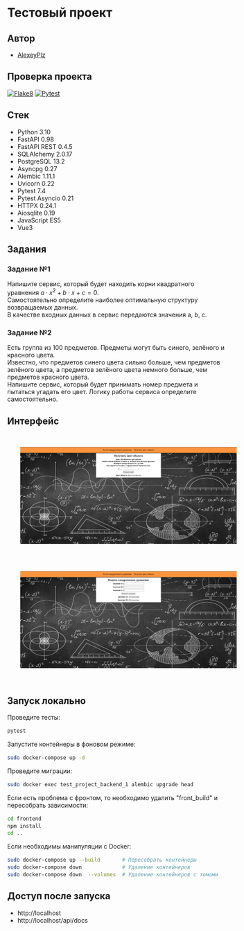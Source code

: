 # Тестовый проект
## Автор
- [AlexeyPlz](https://github.com/AlexeyPlz)
## Проверка проекта
[![Flake8](https://github.com/AlexeyPlz/Test_Energo/actions/workflows/codestyle.yml/badge.svg?event=push)](https://github.com/AlexeyPlz/Test_Energo/actions/workflows/codestyle.yml)
[![Pytest](https://github.com/AlexeyPlz/Test_Energo/actions/workflows/test.yml/badge.svg?event=push)](https://github.com/AlexeyPlz/Test_Energo/actions/workflows/test.yml)
## Стек
- Python 3.10
- FastAPI 0.98
- FastAPI REST 0.4.5
- SQLAlchemy 2.0.17
- PostgreSQL 13.2
- Asyncpg 0.27
- Alembic 1.11.1
- Uvicorn 0.22
- Pytest 7.4
- Pytest Asyncio 0.21
- HTTPX 0.24.1
- Aiosqlite 0.19
- JavaScript ES5
- Vue3
## Задания
### Задание №1
Напишите сервис, который будет находить корни квадратного уравнения $a\cdot x^2 + b\cdot x + c = 0$.  
Самостоятельно определите наиболее оптимальную структуру возвращаемых данных.  
В качестве входных данных в сервис передаются значения a, b, c.
### Задание №2
Есть группа из 100 предметов. Предметы могут быть синего, зелёного и красного цвета.  
Известно, что предметов синего цвета сильно больше, чем предметов зелёного цвета, а предметов зелёного цвета немного больше, чем предметов красного цвета.  
Напишите сервис, который будет принимать номер предмета и пытаться угадать его цвет. Логику работы сервиса определите самостоятельно.
## Интерфейс
<img src="./screen_one.png" width="500" title="hover text" style="border:500px; padding:30px; border-radius: 10px">
<img src="./screen_two.png" width="500" title="hover text" style="border:500px; padding:30px; border-radius: 10px">

## Запуск локально
Проведите тесты:
```bash
pytest
```
Запустите контейнеры в фоновом режиме:
```bash
sudo docker-compose up -d
```
Проведите миграции:
```bash
sudo docker exec test_project_backend_1 alembic upgrade head
```
Если есть проблема с фронтом, то необходимо удалить "front_build" и пересобрать зависимости:
```bash
cd frontend
npm install
cd ..
```
Если необходимы манипуляции с Docker:
```bash
sudo docker-compose up --build       # Пересобрать контейнеры
sudo docker-compose down             # Удаление контейнеров
sudo docker-compose down  --volumes  # Удаление контейнеров с томами
```
## Доступ после запуска
- http://localhost
- http://localhost/api/docs
